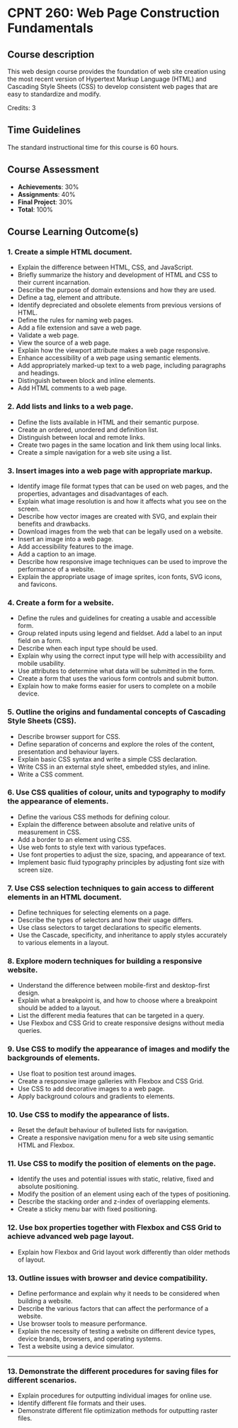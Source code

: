 # CPNT 260: Web Page Construction Fundamentals 
## Course description
This web design course provides the foundation of web site creation using the most recent version of Hypertext Markup Language (HTML) and Cascading Style Sheets (CSS) to develop consistent web pages that are easy to standardize and modify.

Credits: 3

## Time Guidelines
The standard instructional time for this course is 60 hours.

## Course Assessment
- **Achievements**: 30%
- **Assignments**: 40% 
- **Final Project**: 30%
- **Total**: 100%

## Course Learning Outcome(s)
### 1. Create a simple HTML document.
- Explain the difference between HTML, CSS, and JavaScript.
- Briefly summarize the history and development of HTML and CSS to their current incarnation.
- Describe the purpose of domain extensions and how they are used.
- Define a tag, element and attribute.
- Identify depreciated and obsolete elements from previous versions of HTML.
- Define the rules for naming web pages.
- Add a file extension and save a web page.
- Validate a web page.
- View the source of a web page.
- Explain how the viewport attribute makes a web page responsive.
- Enhance accessibility of a web page using semantic elements.
- Add appropriately marked-up text to a web page, including paragraphs and headings.
- Distinguish between block and inline elements.
- Add HTML comments to a web page.

### 2. Add lists and links to a web page.
- Define the lists available in HTML and their semantic purpose. 
- Create an ordered, unordered and definition list.
- Distinguish between local and remote links.
- Create two pages in the same location and link them using local links. 
- Create a simple navigation for a web site using a list.

### 3. Insert images into a web page with appropriate markup.
- Identify image file format types that can be used on web pages, and the properties, advantages and disadvantages of each. 
- Explain what image resolution is and how it affects what you see on the screen.
- Describe how vector images are created with SVG, and explain their benefits and drawbacks.
- Download images from the web that can be legally used on a website.
- Insert an image into a web page.
- Add accessibility features to the image.
- Add a caption to an image.
- Describe how responsive image techniques can be used to improve the performance of a website. 
- Explain the appropriate usage of image sprites, icon fonts, SVG icons, and favicons.

### 4. Create a form for a website.
- Define the rules and guidelines for creating a usable and accessible form. 
- Group related inputs using legend and fieldset. Add a label to an input field on a form.
- Describe when each input type should be used.
- Explain why using the correct input type will help with accessibility and mobile usability.
- Use attributes to determine what data will be submitted in the form.
- Create a form that uses the various form controls and submit button.
- Explain how to make forms easier for users to complete on a mobile device.

### 5. Outline the origins and fundamental concepts of Cascading Style Sheets (CSS).
- Describe browser support for CSS. 
- Define separation of concerns and explore the roles of the content, presentation and behaviour layers.
- Explain basic CSS syntax and write a simple CSS declaration.
- Write CSS in an external style sheet, embedded styles, and inline.
- Write a CSS comment.

### 6. Use CSS qualities of colour, units and typography to modify the appearance of elements.
- Define the various CSS methods for defining colour.
- Explain the difference between absolute and relative units of measurement in CSS. 
- Add a border to an element using CSS.
- Use web fonts to style text with various typefaces.
- Use font properties to adjust the size, spacing, and appearance of text.
- Implement basic fluid typography principles by adjusting font size with screen size.

### 7. Use CSS selection techniques to gain access to different elements in an HTML document.
- Define techniques for selecting elements on a page. 
- Describe the types of selectors and how their usage differs.
- Use class selectors to target declarations to specific elements.
- Use the Cascade, specificity, and inheritance to apply styles accurately to various elements in a layout.

### 8. Explore modern techniques for building a responsive website.
- Understand the difference between mobile-first and desktop-first design.
- Explain what a breakpoint is, and how to choose where a breakpoint should be added to a layout.
- List the different media features that can be targeted in a query.
- Use Flexbox and CSS Grid to create responsive designs without media queries.

### 9. Use CSS to modify the appearance of images and modify the backgrounds of elements.
- Use float to position test around images.
- Create a responsive image galleries with Flexbox and CSS Grid.
- Use CSS to add decorative images to a web page.
- Apply background colours and gradients to elements.

### 10. Use CSS to modify the appearance of lists.
- Reset the default behaviour of bulleted lists for navigation.
- Create a responsive navigation menu for a web site using semantic HTML and Flexbox.

### 11. Use CSS to modify the position of elements on the page.
- Identify the uses and potential issues with static, relative, fixed and absolute positioning. 
- Modify the position of an element using each of the types of positioning.
- Describe the stacking order and z-index of overlapping elements.
- Create a sticky menu bar with fixed positioning.

### 12. Use box properties together with Flexbox and CSS Grid to achieve advanced web page layout.
- Explain how Flexbox and Grid layout work differently than older methods of layout.

### 13. Outline issues with browser and device compatibility.
- Define performance and explain why it needs to be considered when building a website.
- Describe the various factors that can affect the performance of a website.
- Use browser tools to measure performance.
- Explain the necessity of testing a website on different device types, device brands, browsers, and operating systems.
- Test a website using a device simulator.

---

### 13. Demonstrate the different procedures for saving files for different scenarios.
- Explain procedures for outputting individual images for online use.
- Identify different file formats and their uses.
- Demonstrate different file optimization methods for outputting raster files.
